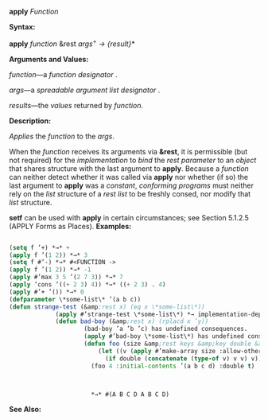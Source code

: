 **apply** *Function* 



**Syntax:** 



**apply** *function* &amp;rest *args*<sup>+</sup> *→ \{result\}*\* 



**Arguments and Values:** 



*function*—a *function designator* . 



*args*—a *spreadable argument list designator* . 



*results*—the *values* returned by *function*. 



**Description:** 



*Applies* the *function* to the *args*. 



When the *function* receives its arguments via **&amp;rest**, it is permissible (but not required) for the *implementation* to *bind* the *rest parameter* to an *object* that shares structure with the last argument to **apply**. Because a *function* can neither detect whether it was called via **apply** nor whether (if so) the last argument to **apply** was a *constant*, *conforming programs* must neither rely on the *list* structure of a *rest list* to be freshly consed, nor modify that *list* structure. 



**setf** can be used with **apply** in certain circumstances; see Section 5.1.2.5 (APPLY Forms as Places). **Examples:**
```lisp

(setq f ’+) *→* + 
(apply f ’(1 2)) *→* 3 
(setq f #’-) *→* #<FUNCTION -> 
(apply f ’(1 2)) *→* -1 
(apply #’max 3 5 ’(2 7 3)) *→* 7 
(apply ’cons ’((+ 2 3) 4)) *→* ((+ 2 3) . 4) 
(apply #’+ ’()) *→* 0 
(defparameter \*some-list\* ’(a b c)) 
(defun strange-test (&amp;rest x) (eq x \*some-list\*)) 
		     (apply #’strange-test \*some-list\*) *→ implementation-dependent* 
		     (defun bad-boy (&amp;rest x) (rplacd x ’y)) 
				     (bad-boy ’a ’b ’c) has undefined consequences. 
				     (apply #’bad-boy \*some-list\*) has undefined consequences. 
				     (defun foo (size &amp;rest keys &amp;key double &amp;allow-other-keys) 
						 (let ((v (apply #’make-array size :allow-other-keys t keys))) 
						   (if double (concatenate (type-of v) v v) v))) 
				       (foo 4 :initial-contents ’(a b c d) :double t) 



				       *→* #(A B C D A B C D) 

```
**See Also:** 



